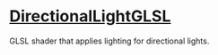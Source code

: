 # [DirectionalLightGLSL](DirectionalLightGLSL.hpp)

GLSL shader that applies lighting for directional lights.